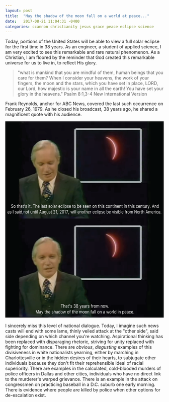 ```yaml
---
layout: post
title:  "May the shadow of the moon fall on a world at peace..."
date:   2017-08-21 11:04:31 -0400
categories: ccannon christianity jesus grace peace eclipse science
---
```

Today, portions of the United States will be able to view a full solar eclipse for the first time in 38 years.
As an engineer, a student of applied science, I am very excited to see this remarkable and rare natural phenomenon.
As a Christian, I am floored by the reminder that God created this remarkable universe for us to live in, to reflect His glory.

> "what is mankind that you are mindful of them,
> human beings that you care for them? When I consider your heavens,
> the work of your fingers,
> the moon and the stars,
> which you have set in place, LORD, our Lord,
> how majestic is your name in all the earth!
> You have set your glory
> in the heavens."
> Psalm 8:1,3-4 New International Version

Frank Reynolds, anchor for ABC News, covered the last such occurrence on February 26, 1979.
As he closed his broadcast, 38 years ago, he shared a magnificent quote with his audience.

![Frank Reynolds on Lunar eclipse "May the shadow of the moon fall on an earth at peace"](../_img/eclipseNewscast.png)

I sincerely miss this level of national dialogue. Today, I imagine such news casts will end with some lame, thinly veiled attack
at the "other side", said side depending on which channel you're watching. Aspirational thinking has been replaced with
disparaging rhetoric, striving for unity replaced with fighting for dominance. There are _obvious_, _disgusting_ examples of this
divisiveness in white nationalists yearning, either by marching in Charlottesville or in the hidden desires of their hearts,
to subjugate other individuals because they don't fit their reprehensible ideal of racial superiority. There are examples in the
calculated, cold-blooded murders of police officers in Dallas and other cities, individuals who have no direct link to the murderer's
warped grievance. There is an example in the attack on congressmen on practicing baseball in a D.C. suburb one early morning. There is
evidence where people are killed by police when other options for de-escalation exist.
